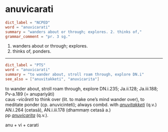 # anuvicarati

``` toml
dict_label = "NCPED"
word = "anuvicarati"
summary = "wanders about or through; explores. 2. thinks of,"
grammar_comment = "pr. 3 sg."
```

1. wanders about or through; explores.
2. thinks of, ponders.

--------------------

``` toml
dict_label = "PTS"
word = "anuvicarati"
summary = "to wander about, stroll roam through, explore DN.i"
see_also = ["anuvitakketi", "anuvicarita"]
```

to wander about, stroll roam through, explore DN.i.235; Ja.ii.128; Ja.iii.188; Pv\-a.189 (= anupariyāti)  
caus *\-vicāreti* to think over (lit. to make one’s mind wander over), to meditate ponder (cp. anuvicinteti); always combd. with *[anuvitakketi](anuvitakketi.md)* (q.v.) AN.i.264 (cetasā), AN.i.iii.178 (dhammaṃ cetasā a.)  
pp *[anuvicarita](anuvicarita.md)* (q.v.).

anu \+ vi \+ carati

